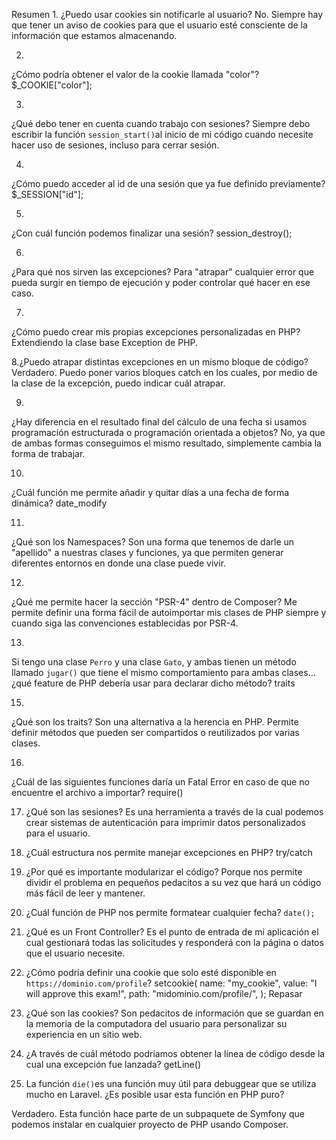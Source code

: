 Resumen
1.
¿Puedo usar cookies sin notificarle al usuario?
No. Siempre hay que tener un aviso de cookies para que el usuario esté consciente de la información que estamos almacenando.

2.
¿Cómo podría obtener el valor de la cookie llamada "color"?
$_COOKIE["color"];

3.
¿Qué debo tener en cuenta cuando trabajo con sesiones?
Siempre debo escribir la función `session_start()`al inicio de mi código cuando necesite hacer uso de sesiones, incluso para cerrar sesión.

4.
¿Cómo puedo acceder al id de una sesión que ya fue definido previamente?
$_SESSION["id"];

5.
¿Con cuál función podemos finalizar una sesión?
session_destroy();

6.
¿Para qué nos sirven las excepciones?
Para "atrapar" cualquier error que pueda surgir en tiempo de ejecución y poder controlar qué hacer en ese caso.

7.
¿Cómo puedo crear mis propias excepciones personalizadas en PHP?
Extendiendo la clase base Exception de PHP.

8.¿Puedo atrapar distintas excepciones en un mismo bloque de código?
Verdadero. Puedo poner varios bloques catch en los cuales, por medio de la clase de la excepción, puedo indicar cuál atrapar.

9.
¿Hay diferencia en el resultado final del cálculo de una fecha si usamos programación estructurada o programación orientada a objetos?
No, ya que de ambas formas conseguimos el mismo resultado, simplemente cambia la forma de trabajar.

10.
¿Cuál función me permite añadir y quitar días a una fecha de forma dinámica?
date_modify

11.
¿Qué son los Namespaces?
Son una forma que tenemos de darle un "apellido" a nuestras clases y funciones, ya que permiten generar diferentes entornos en donde una clase puede vivir.

12.
¿Qué me permite hacer la sección "PSR-4" dentro de Composer?
Me permite definir una forma fácil de autoimportar mis clases de PHP siempre y cuando siga las convenciones establecidas por PSR-4.

13.
Si tengo una clase `Perro` y una clase `Gato`, y ambas tienen un método llamado `jugar()` que tiene el mismo comportamiento para ambas clases... ¿qué feature de PHP debería usar para declarar dicho método?
traits


15.
¿Qué son los traits?
Son una alternativa a la herencia en PHP. Permite definir métodos que pueden ser compartidos o reutilizados por varias clases.

16.
¿Cuál de las siguientes funciones daría un Fatal Error en caso de que no encuentre el archivo a importar?
require()

17. ¿Qué son las sesiones?
Es una herramienta a través de la cual podemos crear sistemas de autenticación para imprimir datos personalizados para el usuario.

18. ¿Cuál estructura nos permite manejar excepciones en PHP?
try/catch

19.   ¿Por qué es importante modularizar el código?
Porque nos permite dividir el problema en pequeños pedacitos a su vez que hará un código más fácil de leer y mantener.

20. ¿Cuál función de PHP nos permite formatear cualquier fecha?
``` date(); ```

21. ¿Qué es un Front Controller?
Es el punto de entrada de mi aplicación el cual gestionará todas las solicitudes y responderá con la página o datos que el usuario necesite.
    


23. ¿Cómo podría definir una cookie que solo esté disponible en `https://dominio.com/profile`?
setcookie( name: "my_cookie", value: "I will approve this exam!", path: "midominio.com/profile/", );
Repasar

24. ¿Qué son las cookies?
    Son pedacitos de información que se guardan en la memoria de la computadora del usuario para personalizar su experiencia en un sitio web.

26. ¿A través de cuál método podríamos obtener la línea de código desde la cual una excepción fue lanzada?
getLine()


27. La función `die()`es una función muy útil para debuggear que se utiliza mucho en Laravel. ¿Es posible usar esta función en PHP puro?

Verdadero. Esta función hace parte de un subpaquete de Symfony que podemos instalar en cualquier proyecto de PHP usando Composer.


